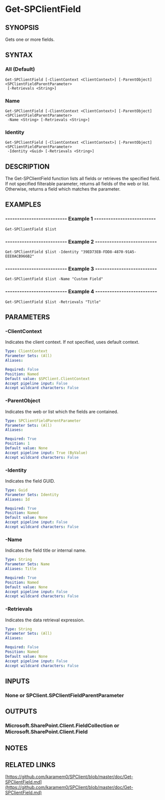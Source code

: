# Get-SPClientField

## SYNOPSIS
Gets one or more fields.

## SYNTAX

### All (Default)
```
Get-SPClientField [-ClientContext <ClientContext>] [-ParentObject] <SPClientFieldParentParameter>
 [-Retrievals <String>]
```

### Name
```
Get-SPClientField [-ClientContext <ClientContext>] [-ParentObject] <SPClientFieldParentParameter>
 -Name <String> [-Retrievals <String>]
```

### Identity
```
Get-SPClientField [-ClientContext <ClientContext>] [-ParentObject] <SPClientFieldParentParameter>
 -Identity <Guid> [-Retrievals <String>]
```

## DESCRIPTION
The Get-SPClientField function lists all fields or retrieves the specified
field.
If not specified filterable parameter, returns all fields of the web or
list.
Otherwise, returns a field which matches the parameter.

## EXAMPLES

### -------------------------- Example 1 --------------------------
```
Get-SPClientField $list
```

### -------------------------- Example 2 --------------------------
```
Get-SPClientField $list -Identity "39ED73EB-FDD8-4870-91A5-EEE0ACB966B2"
```

### -------------------------- Example 3 --------------------------
```
Get-SPClientField $list -Name "Custom Field"
```

### -------------------------- Example 4 --------------------------
```
Get-SPClientField $list -Retrievals "Title"
```

## PARAMETERS

### -ClientContext
Indicates the client context.
If not specified, uses default context.

```yaml
Type: ClientContext
Parameter Sets: (All)
Aliases: 

Required: False
Position: Named
Default value: $SPClient.ClientContext
Accept pipeline input: False
Accept wildcard characters: False
```

### -ParentObject
Indicates the web or list which the fields are contained.

```yaml
Type: SPClientFieldParentParameter
Parameter Sets: (All)
Aliases: 

Required: True
Position: 1
Default value: None
Accept pipeline input: True (ByValue)
Accept wildcard characters: False
```

### -Identity
Indicates the field GUID.

```yaml
Type: Guid
Parameter Sets: Identity
Aliases: Id

Required: True
Position: Named
Default value: None
Accept pipeline input: False
Accept wildcard characters: False
```

### -Name
Indicates the field title or internal name.

```yaml
Type: String
Parameter Sets: Name
Aliases: Title

Required: True
Position: Named
Default value: None
Accept pipeline input: False
Accept wildcard characters: False
```

### -Retrievals
Indicates the data retrieval expression.

```yaml
Type: String
Parameter Sets: (All)
Aliases: 

Required: False
Position: Named
Default value: None
Accept pipeline input: False
Accept wildcard characters: False
```

## INPUTS

### None or SPClient.SPClientFieldParentParameter

## OUTPUTS

### Microsoft.SharePoint.Client.FieldCollection or Microsoft.SharePoint.Client.Field

## NOTES

## RELATED LINKS

[https://github.com/karamem0/SPClient/blob/master/doc/Get-SPClientField.md](https://github.com/karamem0/SPClient/blob/master/doc/Get-SPClientField.md)

